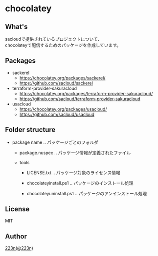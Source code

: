 # chocolatey

## What's
sacloudで提供されているプロジェクトについて、  
chocolateyで配信するためのパッケージを作成しています。  

## Packages
- sackerel
  - https://chocolatey.org/packages/sackerel/
  - https://github.com/sacloud/sackerel
- terraform-provider-sakuracloud
  - https://chocolatey.org/packages/terraform-provider-sakuracloud/
  - https://github.com/sacloud/terraform-provider-sakuracloud
- usacloud
  - https://chocolatey.org/packages/usacloud/
  - https://github.com/sacloud/usacloud

## Folder structure

- package name .. パッケージごとのフォルダ  

  - package.nuspec .. パッケージ情報が定義されたファイル  

  - tools  

    - LICENSE.txt .. パッケージ対象のライセンス情報  

    - chocolateyinstall.ps1 .. パッケージのインストール処理  

    - chocolateyuninstall.ps1 .. パッケージのアンインストール処理  

## License
MIT

## Author
[223n(@223n)](https://github.com/223n)
